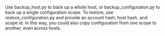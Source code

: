 Use backup_host.py to back up a whole host, or backup_configuration.py to back up a single configuration
scope. To restore, use restore_configuration.py and provide an account hash, host hash, and scope id. In
this way, you could also copy configuration from one scope to another, even across hosts.